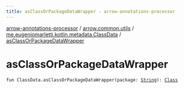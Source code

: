 ```yaml
---
title: asClassOrPackageDataWrapper - arrow-annotations-processor
---
```


[arrow-annotations-processor](../../index.html) / [arrow.common.utils](../index.html) / [me.eugeniomarletti.kotlin.metadata.ClassData](index.html) / [asClassOrPackageDataWrapper](./as-class-or-package-data-wrapper.html)

# asClassOrPackageDataWrapper

`fun ClassData.asClassOrPackageDataWrapper(package: `[`String`](https://kotlinlang.org/api/latest/jvm/stdlib/kotlin/-string/index.html)`): `[`Class`](../-class-or-package-data-wrapper/-class/index.html)
